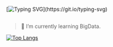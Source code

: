 [![Typing SVG](https://readme-typing-svg.demolab.com?font=Fira+Code&pause=1000&width=435&lines=print(%22hey%2CWelcome+here.%22))](https://git.io/typing-svg)
##
> 🔭 I’m currently learning BigData.
> 

[![Top Langs](https://github-readme-stats.vercel.app/api/top-langs/?username=dadadaguai&layout=compact)](https://github.com/anuraghazra/github-readme-stats)
